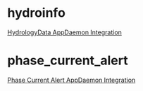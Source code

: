 # hydroinfo
[HydrologyData AppDaemon Integration](hydroinfo/README.md)

# phase_current_alert
[Phase Current Alert AppDaemon Integration](phase_current_alert/README.md)
